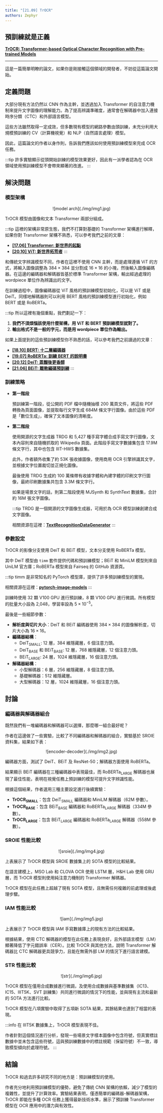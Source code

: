 ```yaml
---
title: "[21.09] TrOCR"
authors: Zephyr
---
```


## 預訓練就是正義

[**TrOCR: Transformer-based Optical Character Recognition with Pre-trained Models**](https://arxiv.org/abs/2109.10282)

---

這是一篇簡單明瞭的論文，如果你是剛接觸這個領域的開發者，不妨從這篇論文開始。

## 定義問題

大部分現有方法仍然以 CNN 作為主幹，並透過加入 Transformer 的自注意力機制來提升文字圖像的理解能力。為了提高辨識準確度，通常會在解碼器中加入連接時序分類（CTC）和外部語言模型。

這些方法雖然取得一定成效，但多數現有模型的網路參數由頭訓練，未充分利用大規模預訓練的 CV（計算機視覺）和 NLP（自然語言處理）模型。

因此，這篇論文的作者以身作則，告訴我們應該如何使用預訓練模型來完成 OCR 任務。

:::tip
許多實驗顯示從頭開始訓練的模型效果更好，因此有一派學者認為在 OCR 領域使用預訓練模型不會帶來顯著的改進。
:::

## 解決問題

### 模型架構

<div align="center">
<figure style={{"width": "85%"}}>
![model arch](./img/img1.jpg)
</figure>
</div>

TrOCR 模型由圖像和文本 Transformer 兩部分組成。

:::tip
這裡的架構非常原生態，我們不打算對基礎的 Transformer 架構進行解釋，如果你對 Transformer 架構不熟悉，可以參考我們之前的文章：

- [**[17.06] Transformer: 新世界的起點**](../../transformers/1706-transformer/index.md)
- [**[20.10] ViT: 新世界拓荒者**](../../vision-transformers/2010-vit/index.md)
  :::

和傳統文字辨識模型不同，作者在這裡不使用 CNN 主幹，而是處理遵循 ViT 的方式，將輸入圖像調整為 $384 \times 384$ 並分割成 $16 \times 16$ 的小塊，然後輸入圖像編碼器。在這邊的編碼器和解碼器皆基於標準 Transformer 架構，輸出經過處理的 wordpiece 單位作為辨識出的文字。

在訓練過程中，圖像編碼器從 ViT 風格的預訓練模型初始化，可以是 ViT 或是 DeiT。同樣地解碼器則可以利用 BERT 風格的預訓練模型進行初始化，例如 BERT 或是 RoBERTa。

:::tip
所以這裡有幾個重點，我們劃記一下：

1. **我們不須煩惱該使用什麼架構，用 ViT 和 BERT 預訓練模型就對了。**
2. **輸出格式不是一般的字元，而是用 wordpiece 單位作為輸出。**

如果上面提到的這些預訓練模型你不熟悉的話，可以參考我們之前讀過的文章：

- [**[18.10] BERT: 十二層編碼器**](../../transformers/1810-bert/index.md)
- [**[19.07] RoBERTa: 訓練 BERT 的說明書**](../../transformers/1907-roberta/index.md)
- [**[20.12] DeiT: 蒸餾後更香醇**](../../vision-transformers/2012-deit/index.md)
- [**[21.06] BEiT: 離散編碼預訓練**](../../vision-transformers/2106-beit/index.md)
  :::

### 訓練策略

- **第一階段**

  預訓練第一階段，從公開的 PDF 檔中隨機抽樣 200 萬頁文件，將這些 PDF 轉換為頁面圖像，並提取每行文字生成 684M 條文字行圖像。由於這些 PDF 是「數位生成」，確保了文本圖像的清晰度。

- **第二階段**

  使用開源的文字生成器 TRDG 和 5,427 種手寫字體合成手寫文字行圖像，文本內容則來自隨機抓取的 Wikipedia 頁面。此階段手寫文字數據集包含 17.9M 條文字行，其中也包含 IIIT-HWS 數據集。

  此外，作者額外收集了約 53K 張收據圖像，使用商用 OCR 引擎辨識其文字，並根據文字位置裁切並正規化圖像。

  最後使用 TRDG 生成約 100 萬條帶有收據字體和內建字體的印刷文字行圖像，最終印刷數據集共包含 3.3M 條文字行。

  如果是場景文字的話，則第二階段使用 MJSynth 和 SynthText 數據集，合計約 16M 張文字圖像。

  :::tip
  TRDG 是一個開源的文字圖像生成器，可用於為 OCR 模型訓練創建合成文字圖像。

  相關資源在這裡：[**TextRecognitionDataGenerator**](https://github.com/Belval/TextRecognitionDataGenerator)
  :::

### 參數設定

TrOCR 的影像分支使用 DeiT 和 BEiT 模型，文本分支使用 RoBERTa 模型。

其中 DeiT 模型由 `timm` 套件提供代碼和預訓練模型；BEiT 和 MiniLM 模型則來自 UniLM 官方庫；RoBERTa 模型來自 Fairseq 的 GitHub 資源頁。

:::tip
timm 是非常知名的 PyTorch 模型庫，提供了許多預訓練模型的實現。

相關資源在這裡：[**pytorch-image-models**](https://github.com/huggingface/pytorch-image-models)
:::

訓練時使用 32 顆 V100 GPU 進行預訓練，8 顆 V100 GPU 進行微調。所有模型的批量大小設為 2,048，學習率設為 $5 \times 10^{-5}$。

最後是一些細節參數：

- **解析度與切片大小**：DeiT 和 BEiT 編碼器使用 $384 \times 384$ 的圖像解析度，切片大小為 $16 \times 16$。
- **編碼器結構**：
  - $\text{DeiT}_{\text{SMALL}}$: 12 層，384 維隱藏層，6 個注意力頭。
  - $\text{DeiT}_{\text{BASE}}$ 和 $\text{BEiT}_{\text{BASE}}$: 12 層，768 維隱藏層，12 個注意力頭。
  - $\text{BEiT}_{\text{LARGE}}$: 24 層，1024 維隱藏層，16 個注意力頭。
- **解碼器結構**：
  - 小型解碼器：6 層，256 維隱藏層，8 個注意力頭。
  - 基礎解碼器：512 維隱藏層。
  - 大型解碼器：12 層，1024 維隱藏層，16 個注意力頭。

## 討論

### 編碼器與解碼器組合

既然我們有一堆編碼器和解碼器可以選擇，那麼哪一組合最好呢？

作者在這邊做了一些實驗，比較了不同編碼器和解碼器的組合，實驗基於 SROIE 資料集，結果如下表：

<div align="center">
<figure style={{"width": "80%"}}>
![encoder-decoder](./img/img2.jpg)
</figure>
</div>

編碼器方面，測試了 DeiT、BEiT 及 ResNet-50；解碼器方面使用 RoBERTa。

結果顯示 BEiT 編碼器在三種編碼器中表現最佳，而 RoBERTa$_{\text{LARGE}}$ 解碼器也展現了最佳性能，表明在視覺任務上預訓練的模型可提升文字辨識性能。

根據這個結果，作者選用三種主要設定進行後續實驗：

- **TrOCR$_{\text{SMALL}}$**：包含 DeiT$_{\text{SMALL}}$ 編碼器和 MiniLM 解碼器（62M 參數）。
- **TrOCR$_{\text{BASE}}$**：包含 BEiT$_{\text{BASE}}$ 編碼器和 RoBERTa$_{\text{LARGE}}$ 解碼器（334M 參數）。
- **TrOCR$_{\text{LARGE}}$**：包含 BEiT$_{\text{LARGE}}$ 編碼器和 RoBERTa$_{\text{LARGE}}$ 解碼器（558M 參數）。

### SROIE 性能比較

<div align="center">
<figure style={{"width": "70%"}}>
![sroie](./img/img4.jpg)
</figure>
</div>

上表展示了 TrOCR 模型與 SROIE 數據集上的 SOTA 模型的比較結果。

在語言建模上，MSO Lab 和 CLOVA OCR 使用 LSTM 層，H&H Lab 使用 GRU 層，而 TrOCR 模型則使用純注意力機制的 Transformer 解碼器。

TrOCR 模型在此任務上超越了現有 SOTA 模型，且無需任何複雜的前處理或後處理步驟。

### IAM 性能比較

<div align="center">
<figure style={{"width": "85%"}}>
![iam](./img/img5.jpg)
</figure>
</div>

上表展示了 TrOCR 模型與 IAM 手寫數據庫上的現有方法的比較結果。

根據結果，使用 CTC 解碼器的模型在此任務上表現良好，且外部語言模型（LM）顯著降低了字元錯誤率（CER）。比較 TrOCR 與其他方法，說明 Transformer 解碼器比 CTC 解碼器更具競爭力，且能在無需外部 LM 的情況下進行語言建模。

### STR 性能比較

<div align="center">
<figure style={{"width": "85%"}}>
![str](./img/img6.jpg)
</figure>
</div>

TrOCR 模型在僅用合成數據進行微調，及使用合成數據與基準數據集（IC13、IC15、IIIT5K、SVT 訓練集）共同進行微調的情況下的性能，並與現有主流和最新的 SOTA 方法進行比較。

TrOCR 模型在八項實驗中取得了五項新 SOTA 結果，其餘結果也達到了相當的表現。

:::info
在 IIIT5K 數據集上，TrOCR 模型表現不佳。

作者針對這個情況進行分析，發現一些場景文字樣本圖像中包含符號，但真實標註數據中並未包含這些符號，這與預訓練數據中的標註規範（保留符號）不一致，導致模型傾向於處理符號。
:::

## 結論

TrOCR 和過去許多研究不同的地方是：預訓練模型的使用。

作者充分地利用預訓練模型的優勢，避免了傳統 CNN 架構的依賴，減少了模型的複雜性，並提升了計算效率。實驗結果表明，僅憑簡單的編碼器-解碼器架構，TrOCR 即能在多種 OCR 任務上獲得最新技術水準，展示了預訓練 Transformer 模型在 OCR 應用中的潛力與有效性。
